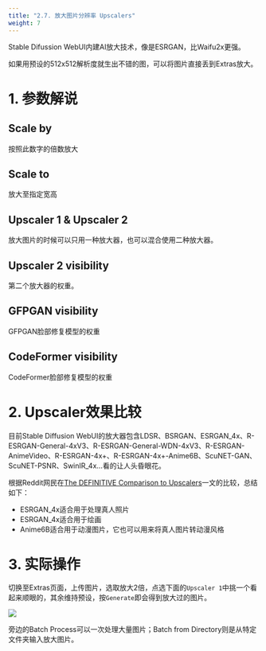 ```yaml
---
title: "2.7. 放大图片分辨率 Upscalers"
weight: 7
---
```


Stable Difussion WebUI内建AI放大技术，像是ESRGAN，比Waifu2x更强。

如果用预设的512x512解析度就生出不错的图，可以将图片直接丢到Extras放大。


# 1. 参数解说

## Scale by

按照此数字的倍数放大

## Scale to

放大至指定宽高

## Upscaler 1 & Upscaler 2

放大图片的时候可以只用一种放大器，也可以混合使用二种放大器。


## Upscaler 2 visibility

第二个放大器的权重。

## GFPGAN visibility

GFPGAN脸部修复模型的权重

## CodeFormer visibility

CodeFormer脸部修复模型的权重


# 2. Upscaler效果比较

目前Stable Diffusion WebUI的放大器包含LDSR、BSRGAN、ESRGAN_4x、R-ESRGAN-General-4xV3、R-ESRGAN-General-WDN-4xV3、R-ESRGAN-AnimeVideo、R-ESRGAN-4x+、R-ESRGAN-4x+-Anime6B、ScuNET-GAN、ScuNET-PSNR、SwinIR_4x...看的让人头昏眼花。

根据Reddit网民在[The DEFINITIVE Comparison to Upscalers](https://www.reddit.com/r/StableDiffusion/comments/y2mrc2/the_definitive_comparison_to_upscalers/)一文的比较，总结如下：

- ESRGAN_4x适合用于处理真人照片
- ESRGAN_4x适合用于绘画
- Anime6B适合用于动漫图片，它也可以用来将真人图片转动漫风格


# 3. 实际操作

切换至Extras页面，上传图片，选取放大2倍，点选下面的`Upscaler 1`中挑一个看起来顺眼的，其余维持预设，按`Generate`即会得到放大过的图片。

![](../../../images/6s3J611.webp)

旁边的Batch Process可以一次处理大量图片；Batch from Directory则是从特定文件夹输入放大图片。
